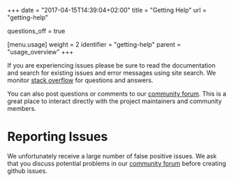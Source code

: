 +++
date = "2017-04-15T14:39:04+02:00"
title = "Getting Help"
url = "getting-help"

questions_off = true

[menu.usage]
  weight = 2
  identifier = "getting-help"
  parent = "usage_overview"
+++

If you are experiencing issues please be sure to read the documentation and search for existing issues and error messages using site search. We monitor [stack overflow](http://stackoverflow.com/questions/tagged/drone.io) for questions and answers.

You can also post questions or comments to our [community forum](https://discourse.drone.io). This is a great place to interact directly with the project maintainers and community members.

# Reporting Issues

We unfortunately receive a large number of false positive issues. We ask that you discuss potential problems in our [community forum](https://discourse.drone.io) before creating github issues.
